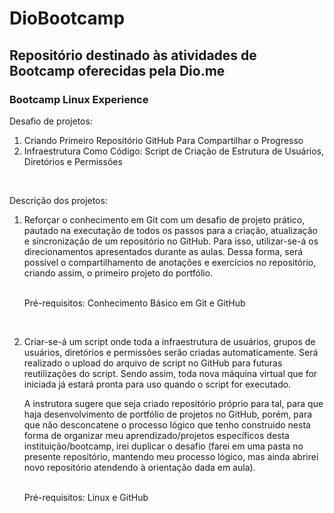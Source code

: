 # DioBootcamp

## Repositório destinado às atividades de Bootcamp oferecidas pela Dio.me

### Bootcamp Linux Experience  

<p>Desafio de projetos: <br> 

<ol>

<li>Criando Primeiro Repositório GitHub Para Compartilhar o Progresso</li>

<li>Infraestrutura Como Código: Script de Criação de Estrutura de Usuários, Diretórios e Permissões</li>

</ol>
<br>
<p>Descrição dos projetos:<br>
<ol>

<li>Reforçar o conhecimento em Git com um desafio de projeto prático, pautado na executação de todos os passos para a criação, atualização e sincronização de um repositório no GitHub. Para isso, utilizar-se-á os direcionamentos apresentados durante as aulas. Dessa forma, será possível o compartilhamento de anotações e exercícios no repositório, criando assim, o primeiro projeto do portfólio. <br><br>

Pré-requisitos: Conhecimento Básico em Git e GitHub </li> <br>

<li>Criar-se-á um script onde toda a infraestrutura de usuários, grupos de usuários, diretórios e permissões serão criadas automaticamente. Será realizado o upload do arquivo de script no GitHub para futuras reutilizações do script. Sendo assim, toda nova máquina virtual que for iniciada já estará pronta para uso quando o script for executado. <br>

A instrutora sugere que seja criado repositório próprio para tal, para que haja desenvolvimento de portfólio de projetos no GitHub, porém, para que não desconcatene o processo lógico que tenho construido nesta forma de organizar meu aprendizado/projetos específicos desta instituição/bootcamp, irei duplicar o desafio (farei em uma pasta no presente repositório, mantendo meu processo lógico, mas ainda abrirei novo repositório atendendo à orientação dada em aula).<br><br>

Pré-requisitos: Linux e GitHub </li>
</ol>
